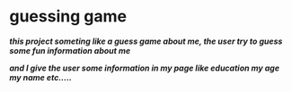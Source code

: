 
# guessing game  



***this project someting like a guess game about me,  the user try to guess some fun information about me***

***and I give the user some information in my page like education my age my name etc.....***







